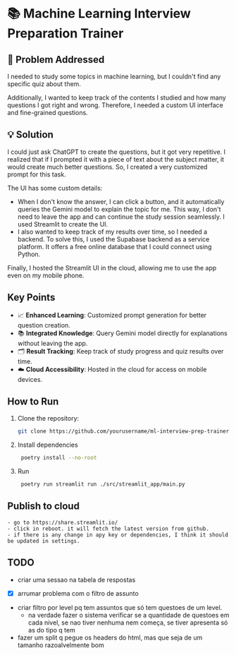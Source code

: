 # 📚 Machine Learning Interview Preparation Trainer

## 🚀 Problem Addressed
I needed to study some topics in machine learning, but I couldn't find any specific quiz about them. 

Additionally, I wanted to keep track of the contents I studied and how many questions I got right and wrong. Therefore, I needed a custom UI interface and fine-grained questions.

## 💡 Solution
I could just ask ChatGPT to create the questions, but it got very repetitive. I realized that if I prompted it with a piece of text about the subject matter, it would create much better questions. So, I created a very customized prompt for this task.

The UI has some custom details:
- When I don't know the answer, I can click a button, and it automatically queries the Gemini model to explain the topic for me. This way, I don't need to leave the app and can continue the study session seamlessly. I used Streamlit to create the UI.
- I also wanted to keep track of my results over time, so I needed a backend. To solve this, I used the Supabase backend as a service platform. It offers a free online database that I could connect using Python.

Finally, I hosted the Streamlit UI in the cloud, allowing me to use the app even on my mobile phone.

## Key Points
- 📈 **Enhanced Learning**: Customized prompt generation for better question creation.
- 📚 **Integrated Knowledge**: Query Gemini model directly for explanations without leaving the app.
- 🗂️ **Result Tracking**: Keep track of study progress and quiz results over time.
- ☁️ **Cloud Accessibility**: Hosted in the cloud for access on mobile devices.

## How to Run
1. Clone the repository:
   ```bash
   git clone https://github.com/yourusername/ml-interview-prep-trainer.git
   ```

2. Install dependencies
   ```bash
    poetry install --no-root
   ```
3. Run
   ```bash
    poetry run streamlit run ./src/streamlit_app/main.py
   ```

## Publish to cloud
    - go to https://share.streamlit.io/
    - click in reboot. it will fetch the latest version from github.
    - if there is any change in apy key or dependencies, I think it should be updated in settings.

## TODO
   - criar uma sessao na tabela de respostas
   - [X] arrumar problema com o filtro de assunto
   - criar filtro por level pq tem assuntos que só tem questoes de um level.
      - na verdade fazer o sistema verificar se a quantidade de questoes em cada nivel, se nao tiver nenhuma nem começa, se tiver apresenta só as do tipo q tem
   - fazer um split q pegue os headers do html, mas que seja de um tamanho razoalvelmente bom

